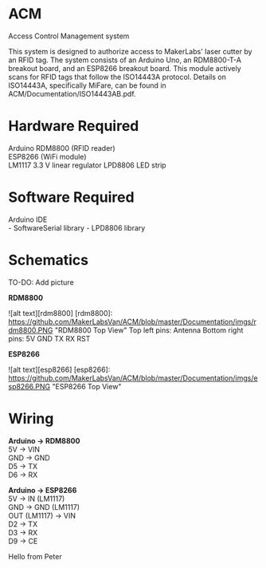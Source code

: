 # ACM
Access Control Management system

This system is designed to authorize access to MakerLabs' laser cutter by an RFID tag. The system consists of an Arduino Uno, an RDM8800-T-A breakout board, and an ESP8266 breakout board. This module actively scans for RFID tags that follow the ISO14443A protocol. Details on ISO14443A, specifically MiFare, can be found in ACM/Documentation/ISO14443AB.pdf.


# Hardware Required
Arduino
RDM8800 (RFID reader)  
ESP8266 (WiFi module)  
LM1117 3.3 V linear regulator
LPD8806 LED strip

# Software Required
Arduino IDE  
	- SoftwareSerial library
	- LPD8806 library
  
# Schematics
TO-DO: Add picture

__RDM8800__

![alt text][rdm8800]
[rdm8800]: https://github.com/MakerLabsVan/ACM/blob/master/Documentation/imgs/rdm8800.PNG "RDM8800 Top View" 
Top left pins: Antenna
Bottom right pins: 5V GND TX RX RST

__ESP8266__  

![alt text][esp8266]
[esp8266]: https://github.com/MakerLabsVan/ACM/blob/master/Documentation/imgs/esp8266.PNG "ESP8266 Top View"

# Wiring
__Arduino -> RDM8800__  
5V -> VIN  
GND -> GND  
D5 -> TX  
D6 -> RX  

__Arduino -> ESP8266__  
5V -> IN (LM1117)  
GND -> GND (LM1117)  
OUT (LM1117) -> VIN  
D2 -> TX  
D3 -> RX  
D9 -> CE  

Hello from Peter